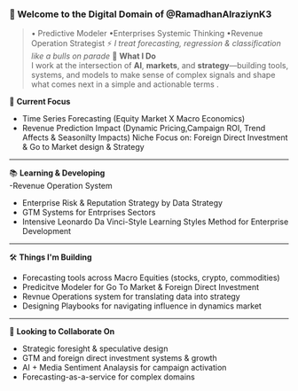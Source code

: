 ### 🎩 Welcome to the Digital Domain of @RamadhanAlraziynK3  
> • Predictive Modeler   •Enterprises Systemic Thinking  •Revenue Operation Strategist 
⚡ *I treat forecasting, regression & classification  like  a bulls on parade*
🔧 **What I Do**  
I work at the intersection of **AI**, **markets**, and **strategy**—building tools, systems, and models to make sense of complex signals and shape what comes next in a simple and actionable terms .
 
🧠 **Current Focus**  
- Time Series Forecasting (Equity Market X Macro Economics) 
- Revenue Prediction Impact  (Dynamic Pricing,Campaign ROI, Trend Affects & Seasonilty Impacts)
  Niche Focus on: Foreign Direct Investment & Go to Market design & Strategy 
---

📚 **Learning & Developing**  
-Revenue Operation System
- Enterprise Risk & Reputation Strategy by Data Strategy  
- GTM Systems for Entrprises Sectors  
- Intensive Leonardo Da Vinci-Style Learning Styles Method for Enterprise Development 

---

🛠 **Things I'm Building**  
- Forecasting tools across Macro Equities  (stocks, crypto, commodities)  
- Predicitve Modeler for Go To Market & Foreign Direct Investment 
- Revnue Operations system  for translating data into strategy  
- Designing Playbooks for navigating influence in dynamics market 

---

🤝 **Looking to Collaborate On**  
- Strategic foresight & speculative design  
- GTM and foreign direct investment systems & growth
- AI + Media Sentiment Analaysis for campaign activation 
- Forecasting-as-a-service for complex domains  
